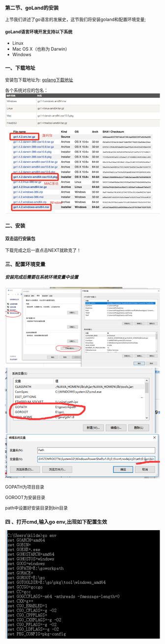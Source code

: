 ### 第二节、goLand的安装

上节我们讲述了go语言的发展史，这节我们将安装goland和配置环境变量;

#### goLand语言环境开发支持以下系统

* Linux
* Mac OS X（也称为 Darwin）
* Windows

### 一、下载地址
安装包下载地址为: [golang下载地址](https://golang.google.cn/dl/)

各个系统对应的包名：
![images](../images/0101_download.png)

### 二、安装

#### 双击运行安装包
下载完成之后一直点击NEXT就欧克了！
### 三、配置环境变量

##### 安装完成后需要在系统环境变量中设置
![images](../images/0105_Setup.png)
![images](../images/0102_variable.png)
![images](../images/0102_Systemvariables.png)

GOPATH为项目目录

GOROOT为安装目录

path中设置好安装目录到bin目录

### 四 、打开cmd,输入go env,出现如下配置生效
![images](../images/0102_cmd.png)



